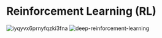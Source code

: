 # Reinforcement Learning (RL) 
![iyqyvx6prnyfqzki3fna](https://user-images.githubusercontent.com/106802874/171844348-91cbb8ae-1f18-4553-9222-6168625fb9cd.gif)
![deep-reinforcement-learning](https://user-images.githubusercontent.com/106802874/171845937-74716415-6666-4657-9e90-85c643e4579b.gif)
